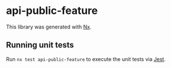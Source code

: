 # api-public-feature

This library was generated with [Nx](https://nx.dev).

## Running unit tests

Run `nx test api-public-feature` to execute the unit tests via [Jest](https://jestjs.io).
